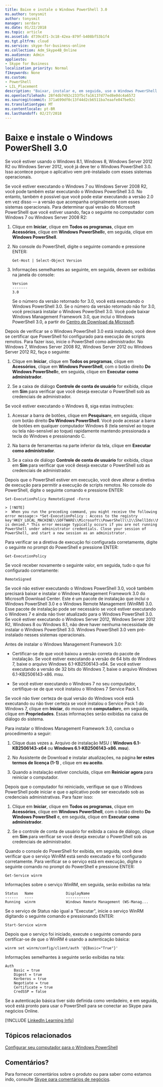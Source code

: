 ```yaml
---
title: Baixe e instale o Windows PowerShell 3.0
ms.author: tonysmit
author: tonysmit
manager: serdars
ms.date: 01/22/2018
ms.topic: article
ms.assetid: d739cd71-3c18-42ea-879f-b408bf53b1f4
ms.tgt.pltfrm: cloud
ms.service: skype-for-business-online
ms.collection: Adm_Skype4B_Online
ms.audience: Admin
appliesto:
- Skype for Business
localization_priority: Normal
f1keywords: None
ms.custom:
- PowerShell
- LIL_Placement
description: "Baixar, instalar e, em seguida, use o Windows PowerShell 3.0 para criar uma sessão PowerShell remota que se conecta ao Skype para negócios Online."
ms.openlocfilehash: 28f4db7492c233f5cfa16137d77ed8e0dc4a6572
ms.sourcegitcommit: 371a699df0c13f44d2cb6511ba7eaafe047be92c
ms.translationtype: MT
ms.contentlocale: pt-BR
ms.lasthandoff: 02/27/2018
---
```

# <a name="download-and-install-windows-powershell-30"></a>Baixe e instale o Windows PowerShell 3.0

Se você estiver usando o Windows 8.1, Windows 8, Windows Server 2012 R2 ou Windows Server 2012, você já deve ter o Windows PowerShell 3.0. Isso acontece porque o aplicativo vem pré-instalado com esses sistemas operacionais. 
  
Se você estiver executando o Windows 7 ou Windows Server 2008 R2, você pode também estar executando o Windows PowerShell 3.0. No entanto, também é possível que você pode estar executando a versão 2.0 em vez disso — a versão que acompanha originalmente com esses sistemas operacionais. Para determinar qual versão do Microsoft PowerShelll que você estiver usando, faça o seguinte no computador com Windows 7 ou Windows Server 2008 R2:
  
1. Clique em **Iniciar**, clique em **Todos os programas**, clique em **Acessórios**, clique em **Windows PowerShell**e, em seguida, clique em **Windows PowerShell**.
    
2. No console do PowerShell, digite o seguinte comando e pressione ENTER:
    
    ```
   Get-Host | Select-Object Version
   ```

3. Informações semelhantes ao seguinte, em seguida, devem ser exibidas na janela do console:
    
    ```
    Version
    -------
    3.0
    ```

    Se o número da versão retornado for 3.0, você está executando o Windows PowerShell 3.0. Se o número da versão retornado não for 3.0, você precisará instalar o Windows PowerShell 3.0. Você pode baixar Windows Management Framework 3.0, que inclui o Windows PowerShell 3.0, a partir do [Centro de Download da Microsoft](https://www.microsoft.com/en-us/download/details.aspx?id=34595).
  
Depois de verificar se o Windows PowerShell 3.0 está instalado, você deve se certificar que PowerShell foi configurado para execução de scripts remotos. Para fazer isso, inicie o PowerShell como administrador. No Windows 7, Windows Server 2008 R2, Windows Server 2012 ou Windows Server 2012 R2, faça o seguinte:
  
1. Clique em **Iniciar**, clique em **Todos os programas**, clique em **Acessórios**, clique em **Windows PowerShell**, com o botão direito **Do Windows PowerShell**e, em seguida, clique em **Executar como administrador**.
    
2. Se a caixa de diálogo **Controle de conta de usuário** for exibida, clique em **Sim** para verificar que você deseja executar o PowerShell sob as credenciais de administrador.
    
Se você estiver executando o Windows 8, siga estas instruções:
  
1. Acessar a barra de botões, clique em **Pesquisar**e, em seguida, clique com botão direito **Do Windows PowerShell**. Você pode acessar a barra de botões em qualquer computador Windows 8 (tela sensível ao toque ou tela não-sensível ao toque) rapidamente mantendo pressionada a tecla do Windows e pressionando C.
    
2. Na barra de ferramentas na parte inferior da tela, clique em **Executar como administrador**.
    
3. Se a caixa de diálogo **Controle de conta de usuário** for exibida, clique em **Sim** para verificar que você deseja executar o PowerShell sob as credenciais de administrador.
    
Depois que o PowerShell estiver em execução, você deve alterar a diretiva de execução para permitir a execução de scripts remotos. No console do PowerShell, digite o seguinte comando e pressione ENTER:
```
Set-ExecutionPolicy RemoteSigned -Force
```
    > [!NOTE]
    >  When you run the preceding command, you might receive the following error message:> *Set-ExecutionPolicy : Access to the registry key'HKEY_LOCAL_MACHINE\\SOFTWARE\\Microsoft\\PowerShell\\1\\ShellIds\\Micrsoft.PowerShell' is denied.* This error message typically occurs if you are not running PowerShell under administrator credentials. Close your session of PowerShell, and start a new session as an administrator. 
  
Para verificar se a diretiva de execução foi configurada corretamente, digite o seguinte no prompt do PowerShell e pressione ENTER:
  
```
Get-ExecutionPolicy
```

Se você receber novamente o seguinte valor, em seguida, tudo o que foi configurado corretamente:
  
```
RemoteSigned
```

Se você não estiver executando o Windows PowerShell 3.0, você também precisará baixar e instalar o Windows Management Framework 3.0 do Microsoft Download Center. Este é um pacote de instalação que inclui o Windows PowerShell 3.0 e o Windows Remote Management (WinRM) 3.0. Esse pacote de instalação pode ser necessário se você estiver executando o Windows 7 e ainda não tiver atualizado para o Windows PowerShell 3.0. Se você estiver executando o Windows Server 2012, Windows Server 2012 R2, Windows 8 ou Windows 8.1, não deve haver nenhuma necessidade de instalar o Windows PowerShell 3.0. Windows PowerShell 3.0 vem pré-instalado nesses sistemas operacionais.
  
Antes de instalar o Windows Management Framework 3.0:
  
- Certificar-se de que você baixou a versão correta do pacote de instalação. Se você estiver executando a versão de 64 bits do Windows 7, baixe o arquivo Windows 6.1-KB2506143-x64. Se você estiver executando a versão de 32 bits do Windows 7, baixe o arquivo Windows 6.1-KB2506143-x86. msu.
    
- Se você estiver executando o Windows 7 no seu computador, certifique-se de que você instalou o Windows 7 Service Pack 1.
    
Se você não tiver certeza de qual versão do Windows você está executando ou não tiver certeza se você instalou o Service Pack 1 do Windows 7, clique em **Iniciar**, do mouse em **computador**e, em seguida, clique em **Propriedades**. Essas informações serão exibidas na caixa de diálogo do sistema.
  
Para instalar o Windows Management Framework 3.0, conclua o procedimento a seguir:
  
1. Clique duas vezes a. Arquivo de instalação MSU ( **Windows 6.1-KB2506143-x64** ou **Windows 6.1-KB2506143-x86. msu**).
    
2. No Assistente de Download e instalar atualizações, na página **ler estes termos de licença (1-1)** , clique em **eu aceito**.
    
3. Quando a instalação estiver concluída, clique em **Reiniciar agora** para reiniciar o computador.
    
Depois que o computador foi reiniciado, verifique se que o Windows PowerShell pode iniciar e que o aplicativo pode ser executado sob as credenciais administrativas. Para fazer isso:
  
1. Clique em **Iniciar**, clique em **Todos os programas**, clique em **Acessórios**, clique em **Windows PowerShell**, com o botão direito **Do Windows PowerShell** e, em seguida, clique em **Executar como administrador**.
    
2. Se o controle de conta de usuário for exibida a caixa de diálogo, clique em **Sim** para verificar se você deseja executar o PowerShell sob as credenciais de administrador.
    
Quando o console do PowerShell for exibida, em seguida, você deve verificar que o serviço WinRM está sendo executado e foi configurado corretamente. Para verificar se o serviço está em execução, digite o seguinte comando no prompt do PowerShell e pressione ENTER:
  
```
Get-Service winrm
```

Informações sobre o serviço WinRM, em seguida, serão exibidas na tela:
  
```
Status   Name               DisplayName
------   ----               -----------
Running  winrm              Windows Remote Management (WS-Manag...
```

Se o serviço de Status não igual a "Executar", inicie o serviço WinRM digitando o seguinte comando e pressionando ENTER:
  
```
Start-Service winrm
```

Depois que o serviço foi iniciado, execute o seguinte comando para certificar-se de que o WinRM é usando a autenticação básica:
  
```
winrm set winrm/config/client/auth '@{Basic="True"}'
```

Informações semelhantes à seguinte serão exibidas na tela:
  
```
Auth
    Basic = true
    Digest = true
    Kerberos = true
    Negotiate = true
    Certificate = true
    CredSSP = false
```

Se a autenticação básica tiver sido definida como verdadeiro, e em seguida, você está pronto para usar o PowerShell para se conectar ao Skype para negócios Online.
  
[!INCLUDE [LinkedIn Learning Info](../../common/office/linkedin-learning-info.md)]
   
## <a name="related-topics"></a>Tópicos relacionados
[Configurar seu computador para o Windows PowerShell](set-up-your-computer-for-windows-powershell.md) 

## <a name="feedback"></a>Comentários?
Para fornecer comentários sobre o produto ou para saber como estamos indo, consulte [Skype para comentários de negócios](https://www.skypefeedback.com).